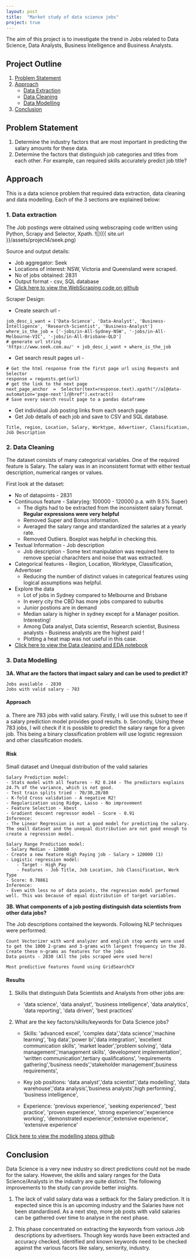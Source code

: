 ```yaml
---
layout: post
title:  "Market study of data science jobs"
project: true
---
```


The aim of this project is to investigate the trend in Jobs related to Data Science, Data Analysts, Business Intelligence and Business Analysts.

## Project Outline
1. [Problem Statement](#ps)
2. [Approach](#app)
    - [Data Extraction](#get)
    - [Data Cleaning](#clean)
    - [Data Modelling](#mod)
3. [Conclusion](#end)

<a id='ps'></a>

## Problem Statement
1. Determine the industry factors that are most important in predicting the salary amounts for these data.
2. Determine the factors that distinguish job categories and titles from each other. For example, can required skills accurately predict job title?

<a id='app'></a>

## Approach
This is a data science problem that required data extraction, data cleaning and data modelling. Each of the 3 sections are explained below:

<a id='get'></a>

### 1. Data extraction
The Job postings were obtained using webscraping code written using Python, Scrapy and Selector, Xpath.
![]({{ site.url }}/assets/project4/seek.png)

Source and output details:
- Job aggregator: Seek
- Locations of interest: NSW, Victoria and Queensland were scraped. 
- No of jobs obtained: 2831
- Output format - csv, SQL database
- [Click here to view the WebScraping code on github](http://localhost:8888/notebooks/Project4_uploads/roshan/project-4-roshan-01-scraping.ipynb)

Scraper Design:
- Create search url - 
```
job_desc_i_want = ['Data-Science', 'Data-Analyst', 'Business-Intelligence', 'Research-Scientist', 'Business-Analyst']
where_is_the_job = ['-jobs/in-All-Sydney-NSW', '-jobs/in-All-Melbourne-VIC', '-jobs/in-All-Brisbane-QLD']
# generate url string
'https://www.seek.com.au/' + job_desc_i_want + where_is_the_job
```
- Get search result pages url - 
```
# Get the html response from the first page url using Requests and Selector 
response = requests.get(url)
# get the link to the next page
next_page_anchor  =  Selector(text=response.text).xpath("//a[@data-automation='page-next']/@href").extract()
# Save every search result page to a pandas dataframe
```
- Get individual Job posting links from each search page
- Get Job details of each job and save to CSV and SQL database.
```
Title, region, Location, Salary, Worktype, Advertiser, Classification, Job Description
```

<a id='clean'></a>

### 2. Data Cleaning
The dataset consists of many categorical variables. One of the required feature is Salary. The salary was in an inconsistent format with either textual description, numerical ranges or values. 

First look at the dataset:
- No of datapoints - 2831
- Continuous feature - Salary(eg: 100000 - 120000 p.a. with 9.5% Super)
    - The digits had to be extracted from the inconsistent salary format. **Regular expressions were very helpful**
    - Removed Super and Bonus information.
    - Averaged the salary range and standardized the salaries at a yearly rate.
    - Removed Outliers. Boxplot was helpful in checking this.
- Textual Information - Job description
    - Job description - Some text manipulation was required here to remove special charachters and noise that was extracted.
- Categorical features - Region, Location, Worktype, Classification, Advertoser
    - Reducing the number of distinct values in categorical features using logical assumptions was helpful.
- Explore the data  
    - Lot of jobs in Sydney compared to Melbourne and Brisbane
    - In every city the CBD has more jobs compared to suburbs
    - Junior postions are in demand
    - Median salary is higher in sydney except for a Manager position. Interesting!
    - Among Data analyst, Data scientist, Research scientist, Business analysts - Business analysts are the highest paid !
    - Plotting a heat map was not useful in this case.
- [Click here to view the Data cleaning and EDA notebook](http://localhost:8888/notebooks/Project4_uploads/roshan/project-4-roshan-02-clean-eda.ipynb)

<a id='mod'></a>

### 3. Data Modelling

**3A. What are the factors that impact salary and can be used to predict it?**
```
Jobs available - 2830
Jobs with valid salary - 783
```

#### Approach
a. There are 783 jobs with valid salary. Firstly, I will use this subset to see if a salary prediction model provides good results.
b. Secondly, Using these 783 jobs, I will check if it is possible to predict the salary range for a given job. This being a binary classification problem will use logistic regression and other classification models.

#### Risk
Small dataset and Unequal distribution of the valid salaries

```
Salary Prediction model:
- Stats model with all features - R2 0.244 - The predictors explains 24.7% of the variance, which is not good.
- Test train splits tried - 70/30,20/80
- K-fold Cross validation - A negative R2! 
- Regularization using Ridge, Lasso - No improvement
- Feature Selection - kbest
- Gradient descent regressor model - Score - 0.91
Inference:
- The Linear Regression is not a good model for predicting the salary. The small dataset and the unequal distribution are not good enough to create a regression model.
```

```
Salary Range Prediction model:
- Salary Median - 120000
- Create a new feature High Paying job - Salary > 120000 (1)
- Logistic regression model:
    - Target - High_Pay
    - Features - Job Title, Job Location, Job Classification, Work Type
- Score: 0.70861
Inference:
- Even with less no of data points, the regression model performed well. This was because of equal distribution of target variables.
```

**3B. What components of a job posting distinguish data scientists from other data jobs?**

The Job descriptions contained the keywords. Following NLP techniques were performed:
```
Count Vectorizer with word analyzer and english stop words were used to get the 1000 2-grams and 3-grams with largest frequency in the JD.
Create these n-grams as features for the jobs
Data points - 2830 (All the jobs scraped were used here)
```
```
Most predictive features found using GridSearchCV
```
#### Results
1. Skills that distinguish Data Scientists and Analysts from other jobs are:
    - 'data science', 'data analyst', 'business intelligence', 'data analytics', 'data reporting', 'data driven', 'best practices'

2. What are the key factors/skills/keywords for Data Science jobs?
    - Skills: 'advanced excel', 'complex data','data science','machine learning', 'big data','power bi','data integration', 'excellent communication skills', 'market leader','problem solving', 'data management','management skills', 'development implementation', 'written communication',tertiary qualifications', 'requirements gathering','business needs','stakeholder management',business requirements',
    - Key job positions: 'data analyst','data scientist','data modelling', 'data warehouse','data analysis','business analysts',high performing', 'business intelligence',
           
    - Experience: 'previous experience', 'seeking experienced', 'best practice', 'proven experience', 'strong experience','experience working', 'demonstrated experience','extensive experience', 'extensive experience' 

[Click here to view the modelling steps github](http://localhost:8888/notebooks/Project4_uploads/roshan/project-4-roshan-03-qn1-qn2.ipynb)

<a id='end'></a>

## Conclusion
Data Science is a very new industry so direct predictions could not be made for the salary. However, the skills and salary ranges for the Data Science/Analysts in the industry are quite distinct. The following improvements to the study can provide better insights.

1. The lack of valid salary data was a setback for the Salary prediction. It is expected since this is an upcoming industry and the Salaries have not been standardised. As a next step, more job posts with valid salaries can be gathered over time to analyse in the next phase.

2. This phase concentrated on extracting the keywords from various Job descriptions by advertisers. Though key words have been extracted and accuracy checked, identified and known keywords need to be checked against the various facors like salary, seniority, industry.

